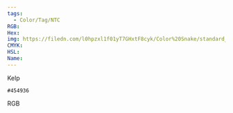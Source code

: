 ```yaml
---
tags:
  - Color/Tag/NTC
RGB:
Hex:
img: https://filedn.com/l0hpzxl1f01yT7GHxtF8cyk/Color%20Snake/standard_csv_to_svg//454936.svg
CMYK:
HSL:
Name:
---
```

Kelp
```palette
#454936
```
RGB
